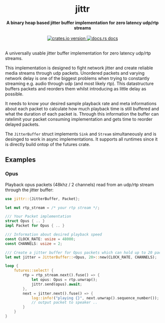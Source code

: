 <h1 align="center">jittr</h1>
<div align="center">
  <strong>
    A binary heap based jitter buffer implementation for zero latency udp/rtp streams
  </strong>
</div>
<br />
<div align="center">
  <a href="https://crates.io/crates/jittr">
    <img src="https://img.shields.io/crates/v/jittr.svg?style=flat-square"
    alt="crates.io version" />
  </a>
  <a href="https://docs.rs/jittr">
    <img src="https://img.shields.io/badge/docs-latest-blue.svg?style=flat-square"
      alt="docs.rs docs" />
  </a>
</div>
<br />

A universally usable jitter buffer implementation for zero latency udp/rtp streams.

This implementation is designed to fight network jitter and create reliable
media streams through udp packets. Unordered packets and varying network delay
is one of the biggest problems when trying to constantly streaming e.g. audio
through udp (and most likely rtp). This datastructure buffers packets and
reorders them whilst introducing as little delay as possible.

It needs to know your desired sample playback rate and meta informations about
each packet to calculate how much playback time is still buffered and what the
duration of each packet is. Through this information the buffer can ratelimit
your packet consuming implementation and gets time to reorder delayed packets.

The `JitterBuffer` struct implements `Sink` and `Stream` simultaneously and is
desinged to work in async implementations. It supports all runtimes since it is
directly build ontop of the futures crate.

## Examples

### Opus

Playback opus packets (48khz / 2 channels) read from an udp/rtp stream through
the jitter buffer:

```rust
use jittr::{JitterBuffer, Packet};

let mut rtp_stream = /* your rtp stream */;

/// Your Packet implementation
struct Opus { .. }
impl Packet for Opus { .. }

/// Information about desired playback speed
const CLOCK_RATE: usize = 48000;
const CHANNELS: usize = 2;

/// Create a jitter buffer for Opus packets which can hold up to 20 packets
let mut jitter = JitterBuffer::<Opus, 20>::new(CLOCK_RATE, CHANNELS);

loop {
    futures::select! {
        rtp = rtp_stream.next().fuse() => {
            let opus: Opus = rtp.unwrap();
            jittr.send(opus).await;
        },
        next = jitter.next().fuse() => {
            log::info!("playing {}", next.unwrap().sequence_number());
            // output packet to speaker ..
        }
    }
}
```
